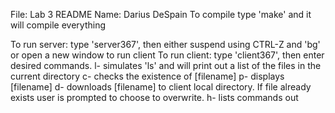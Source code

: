 File: Lab 3 README
Name: Darius DeSpain
To compile type 'make' and it will compile everything

To run server: type 'server367', then either suspend using CTRL-Z and 'bg' or open a new window to run client
To run client: type 'client367', then enter desired commands. 
	l- simulates 'ls' and will print out a list of the files in the current directory
	c- checks the existence of [filename]
	p- displays [filename]
	d- downloads [filename] to client local directory. If file already exists user is prompted to choose to overwrite.
	h- lists commands out

